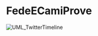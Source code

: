 # FedeECamiProve

![UML_TwitterTimeline](https://user-images.githubusercontent.com/58491641/83081774-bf5d2780-a081-11ea-833e-16de434e0c61.jpg)
